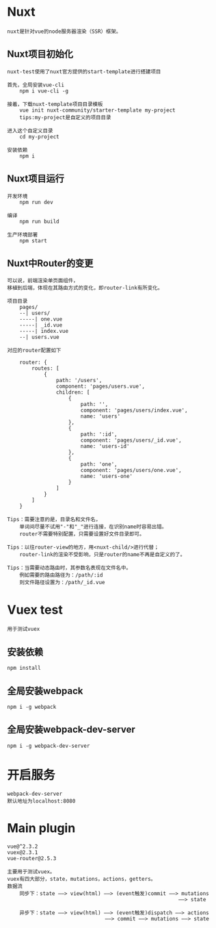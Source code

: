 # Nuxt 

    nuxt是针对vue的node服务器渲染（SSR）框架。

##  Nuxt项目初始化

    nuxt-test使用了nuxt官方提供的start-template进行搭建项目

    首先，全局安装vue-cli
        npm i vue-cli -g

    接着，下载nuxt-template项目目录模板
        vue init nuxt-community/starter-template my-project  
        tips:my-project是自定义的项目目录

    进入这个自定义目录
        cd my-project

    安装依赖
        npm i 

##  Nuxt项目运行
    
    开发环境
        npm run dev

    编译
        npm run build

    生产环境部署
        npm start

##  Nuxt中Router的变更

    可以说，前端渲染单页面组件，
    移植到后端，体现在其路由方式的变化，即router-link有所变化。

    项目目录
        pages/
        --| users/
        -----| one.vue
        -----| _id.vue
        -----| index.vue
        --| users.vue
    
    对应的router配置如下

        router: {
            routes: [
                {
                    path: '/users',
                    component: 'pages/users.vue',
                    children: [
                        {
                            path: '',
                            component: 'pages/users/index.vue',
                            name: 'users'
                        },
                        {
                            path: ':id',
                            component: 'pages/users/_id.vue',
                            name: 'users-id'
                        },
                        {
                            path: 'one',
                            component: 'pages/users/one.vue',
                            name: 'users-one'
                        }
                    ]
                }
            ]
        }

    Tips：需要注意的是，目录名和文件名，
        单词间尽量不试用"-"和"_"进行连接，在识别name时容易出错。
        router不需要特别配置，只需要设置好文件目录即可。

    Tips：以往router-view的地方，用<nuxt-child/>进行代替；
        router-link的渲染不受影响，只是router的name不再是自定义的了。

    Tips：当需要动态路由时，其参数名表现在文件名中。
        例如需要的路由路径为：/path/:id
        则文件路径设置为：/path/_id.vue

#   Vuex test

    用于测试vuex

## 安装依赖

    npm install

## 全局安装webpack

    npm i -g webpack

## 全局安装webpack-dev-server

    npm i -g webpack-dev-server

# 开启服务

    webpack-dev-server
    默认地址为localhost:8080

# Main plugin

    vue@^2.3.2
    vuex@2.3.1
    vue-router@2.5.3

    主要用于测试vuex。
    vuex有四大部分，state，mutations，actions，getters。
    数据流
        同步下：state ——> view(html) ——> (event触发)commit ——> mutations 
                                                            ——> state

        异步下：state ——> view(html) ——> (event触发)dispatch ——> actions 
                                    ——> commit ——> mutations ——> state

